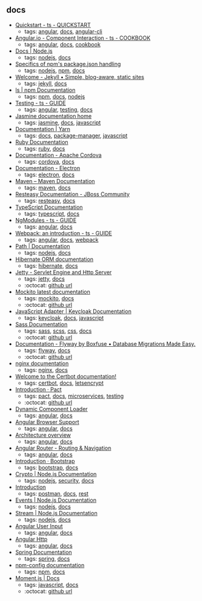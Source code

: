 docs 
---
* [Quickstart - ts - QUICKSTART](https://angular.io/guide/quickstart)
    * tags: [angular](../tags/angular.md), [docs](../tags/docs.md), [angular-cli](../tags/angular-cli.md)
* [Angular.io - Component Interaction - ts - COOKBOOK](https://angular.io/docs/ts/latest/cookbook/component-communication.html)
    * tags: [angular](../tags/angular.md), [docs](../tags/docs.md), [cookbook](../tags/cookbook.md)
* [Docs | Node.js](https://nodejs.org/en/docs/)
    * tags: [nodejs](../tags/nodejs.md), [docs](../tags/docs.md)
* [Specifics of npm's package.json handling](https://docs.npmjs.com/files/package.json)
    * tags: [nodejs](../tags/nodejs.md), [npm](../tags/npm.md), [docs](../tags/docs.md)
* [Welcome - Jekyll • Simple, blog-aware, static sites](http://jekyllrb.com/docs/home/)
    * tags: [jekyll](../tags/jekyll.md), [docs](../tags/docs.md)
* [ls | npm Documentation](https://docs.npmjs.com/cli/ls)
    * tags: [npm](../tags/npm.md), [docs](../tags/docs.md), [nodejs](../tags/nodejs.md)
* [Testing - ts - GUIDE](https://angular.io/docs/ts/latest/guide/testing.html)
    * tags: [angular](../tags/angular.md), [testing](../tags/testing.md), [docs](../tags/docs.md)
* [Jasmine documentation home](https://jasmine.github.io/pages/docs_home.html)
    * tags: [jasmine](../tags/jasmine.md), [docs](../tags/docs.md), [javascript](../tags/javascript.md)
* [Documentation | Yarn](https://yarnpkg.com/en/docs)
    * tags: [docs](../tags/docs.md), [package-manager](../tags/package-manager.md), [javascript](../tags/javascript.md)
* [Ruby Documentation](https://www.ruby-lang.org/en/documentation/)
    * tags: [ruby](../tags/ruby.md), [docs](../tags/docs.md)
* [Documentation - Apache Cordova                        ](https://cordova.apache.org/docs/en/latest/)
    * tags: [cordova](../tags/cordova.md), [docs](../tags/docs.md)
* [Documentation - Electron](https://electron.atom.io/docs/)
    * tags: [electron](../tags/electron.md), [docs](../tags/docs.md)
* [Maven – Maven Documentation](https://maven.apache.org/guides/index.html)
    * tags: [maven](../tags/maven.md), [docs](../tags/docs.md)
* [Resteasy Documentation - JBoss Community](http://resteasy.jboss.org/docs.html)
    * tags: [resteasy](../tags/resteasy.md), [docs](../tags/docs.md)
* [TypeScript Documentation](https://www.typescriptlang.org/docs/index.html)
    * tags: [typescript](../tags/typescript.md), [docs](../tags/docs.md)
* [NgModules - ts - GUIDE](https://angular.io/guide/ngmodule)
    * tags: [angular](../tags/angular.md), [docs](../tags/docs.md)
* [Webpack: an introduction - ts - GUIDE](https://angular.io/guide/webpack)
    * tags: [angular](../tags/angular.md), [docs](../tags/docs.md), [webpack](../tags/webpack.md)
* [Path | Documentation](https://nodejs.org/api/path.html)
    * tags: [nodejs](../tags/nodejs.md), [docs](../tags/docs.md)
* [Hibernate ORM documentation]( http://hibernate.org/orm/documentation/)
    * tags: [hibernate](../tags/hibernate.md), [docs](../tags/docs.md)
* [Jetty - Servlet Engine and Http Server](http://www.eclipse.org/jetty/documentation/)
    * tags: [jetty](../tags/jetty.md), [docs](../tags/docs.md)
    * :octocat: [github url](https://github.com/eclipse/jetty.project)
* [Mockito latest documentation](http://javadoc.io/page/org.mockito/mockito-core/latest/org/mockito/Mockito.html)
    * tags: [mockito](../tags/mockito.md), [docs](../tags/docs.md)
    * :octocat: [github url](https://github.com/mockito/mockito)
* [JavaScript Adapter | Keycloak Documentation](http://www.keycloak.org/docs/latest/securing_apps/topics/oidc/javascript-adapter.html)
    * tags: [keycloak](../tags/keycloak.md), [docs](../tags/docs.md), [javascript](../tags/javascript.md)
* [Sass Documentation ](http://sass-lang.com/documentation/file.SASS_REFERENCE.html)
    * tags: [sass](../tags/sass.md), [scss](../tags/scss.md), [css](../tags/css.md), [docs](../tags/docs.md)
    * :octocat: [github url](https://github.com/sass/sass)
* [ Documentation - Flyway by Boxfuse • Database Migrations Made Easy.](https://flywaydb.org/documentation/)
    * tags: [flyway](../tags/flyway.md), [docs](../tags/docs.md)
    * :octocat: [github url](https://github.com/flyway/flyway)
* [nginx documentation](https://nginx.org/en/docs/)
    * tags: [nginx](../tags/nginx.md), [docs](../tags/docs.md)
* [Welcome to the Certbot documentation! ](https://certbot.eff.org/docs/)
    * tags: [certbot](../tags/certbot.md), [docs](../tags/docs.md), [letsencrypt](../tags/letsencrypt.md)
* [Introduction · Pact](https://docs.pact.io/)
    * tags: [pact](../tags/pact.md), [docs](../tags/docs.md), [microservices](../tags/microservices.md), [testing](../tags/testing.md)
    * :octocat: [github url](https://github.com/realestate-com-au/pact)
* [Dynamic Component Loader](https://angular.io/guide/dynamic-component-loader)
    * tags: [angular](../tags/angular.md), [docs](../tags/docs.md)
* [Angular Browser Support](https://angular.io/guide/browser-support)
    * tags: [angular](../tags/angular.md), [docs](../tags/docs.md)
* [Architecture overview](https://angular.io/guide/architecture)
    * tags: [angular](../tags/angular.md), [docs](../tags/docs.md)
* [Angular Router - Routing & Navigation](https://angular.io/guide/router)
    * tags: [angular](../tags/angular.md), [docs](../tags/docs.md)
* [Introduction · Bootstrap ](https://getbootstrap.com/docs/4.0/getting-started/introduction/)
    * tags: [bootstrap](../tags/bootstrap.md), [docs](../tags/docs.md)
* [Crypto | Node.js Documentation](https://nodejs.org/api/crypto.html)
    * tags: [nodejs](../tags/nodejs.md), [security](../tags/security.md), [docs](../tags/docs.md)
* [Introduction](https://www.getpostman.com/docs/)
    * tags: [postman](../tags/postman.md), [docs](../tags/docs.md), [rest](../tags/rest.md)
* [Events | Node.js Documentation](https://nodejs.org/api/events.html)
    * tags: [nodejs](../tags/nodejs.md), [docs](../tags/docs.md)
* [Stream | Node.js Documentation](https://nodejs.org/api/stream.html)
    * tags: [nodejs](../tags/nodejs.md), [docs](../tags/docs.md)
* [Angular User Input](https://angular.io/guide/user-input)
    * tags: [angular](../tags/angular.md), [docs](../tags/docs.md)
* [Angular Http](https://angular.io/guide/http)
    * tags: [angular](../tags/angular.md), [docs](../tags/docs.md)
* [Spring Documentation](https://spring.io/docs)
    * tags: [spring](../tags/spring.md), [docs](../tags/docs.md)
* [npm-config documentation](https://docs.npmjs.com/misc/config)
    * tags: [npm](../tags/npm.md), [docs](../tags/docs.md)
* [Moment.js | Docs](https://momentjs.com/docs/)
    * tags: [javascript](../tags/javascript.md), [docs](../tags/docs.md)
    * :octocat: [github url](https://github.com/moment/moment/)
